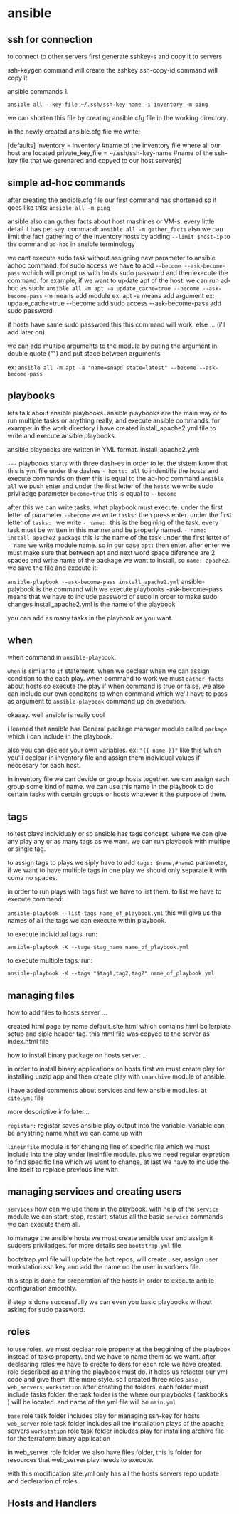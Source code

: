 # ansible


## ssh for connection
to connect to other servers first generate sshkey-s and copy it to servers

ssh-keygen command will create the sshkey
ssh-copy-id command will copy it

ansible commands
1.

`ansible all --key-file ~/.ssh/ssh-key-name -i inventory -m ping`

we can shorten this file by creating ansible.cfg file in the working directory.

in the newly created ansible.cfg file we write:

[defaults]
inventory = inventory #name of the inventory file where all our host are located
private_key_file = ~/.ssh/ssh-key-name #name of the ssh-key file that we gerenared and copyed to our host server(s)


## simple ad-hoc commands

after creating the andible.cfg file our first command has shortened so it goes like this:
`ansible all -m ping`

ansible also can guther facts about host mashines or VM-s. every little detail it has per say.
command:
`ansible all -m gather_facts` also we can limit the fact gathering of the inventory hosts by adding `--limit $host-ip` to the command `ad-hoc` in ansible terminology


we cant execute sudo task without assigning new parameter to ansible adhoc command.
for sudo access we have to add `--become --ask-become-pass` wchich will prompt us with hosts sudo password and then execute the command.
for example, if we want to update apt of the host. we can run ad-hoc as such:
`ansible all -m apt -a update_cache=true --become --ask-become-pass`
-m means add module ex: apt
-a means add argument ex: update_cache=true
--become add sudo access
--ask-become-pass add sudo password

if hosts have same sudo password this this command will work. else ... (i'll add later on)

we can add multipe arguments to the module by puting the argument in double quote ("") and put stace between arguments

ex: 
`ansible all -m apt -a "name=snapd state=latest" --become --ask-become-pass`

## playbooks

lets talk about ansible playbooks.
ansible playbooks are the main way or to run multiple tasks or anything really, and execute ansible commands. for exampe: in the work directory i have created install_apache2.yml file to write and execute ansible playbooks.

ansible playbooks are written in YML format.
install_apache2.yml:

` --- ` playbooks starts with three dash-es in order to let the sistem know that this is yml file
under the dashes ` - hosts: all ` to indentifie the hosts and execute commands on them this is equal to the ad-hoc command `ansible all`
we push enter and under the first letter of the `hosts` we write sudo priviladge parameter `become=true` this is equal to `--become`

after this we can write tasks. what playbook must execute.
under the first letter of parameter `--become` we write `tasks:` then press enter.
under the first letter of `tasks: ` we write `- name: ` this is the begining of the task. every task must be written in this manner and be properly named.
`- name: install apache2 package` this is the name of the task
under the first letter of `- name` we write module name. so in our case `apt:` then enter.
after enter we must make sure that between apt and next word space diference are 2 spaces and write name of the package we want to install, so `name: apache2`. we save the file and execute it:

`ansible-playbook --ask-become-pass install_apache2.yml`
ansible-palybook is the command with we execute playbooks
-ask-become-pass means that we have to include password of sudo in order to make sudo changes
install_apache2.yml is the name of the playbook

you can add as many tasks in the playbook as you want.

## when

when command in `ansible-playbook`.

`when` is similar to `if` statement. when we declear when we can assign condition to the each play. when command to work we must `gather_facts` about hosts so execute the play if when command is true or false. we also can include our own conditons to when command which we'll have to pass as argument to `ansible-playbook` command up on execution. 

okaaay. well ansible is really cool

i learned that ansible has General package manager module called `package` which i can include in the playbook.

also you can declear your own variables. 
ex: `"{{ name }}"` like this which you'll declear in inventory file and assign them individual values if neccesary for each host.


in inventory file we can devide or group hosts together. we can assign each group some kind of name. we can use this name in the playbook to do certain tasks with certain groups or hosts whatever it the purpose of them.


## tags

to test plays individualy or so ansible has tags concept. where we can give any play any or as many tags as we want. we can run playbook with multipe or single tag.

to assign tags to plays we siply have to add `tags: $name,#name2` parameter, if we want to have multiple tags in one play we should only separate it with coma no spaces.

in order to run plays with tags first we have to list them. to list we have to execute command:

`ansible-playbook --list-tags name_of_playbook.yml` this will give us the names of all the tags we can execute within playbook.

to execute individual tags. run:

`ansible-playbook -K --tags $tag_name name_of_playbook.yml` 

to execute multiple tags. run:

`ansible-playbook -K --tags "$tag1,tag2,tag2" name_of_playbook.yml`

## managing files

how to add files to hosts server ...

created html page by name default_site.html which contains html boilerplate setup and siple header tag. this html file was copyed to the server as index.html file

how to install binary package on hosts server ...

in order to install binary applications on hosts first we must create play for installing unzip app and then create play with `unarchive` module of ansible.

i have added comments about services and few ansible modules. at `site.yml` file

more descriptive info later...

`registar:` registar saves ansible play output into the variable. variable can be anystring name what we can come up with

`lineinfile` module is for changing line of specific file which we must include into the play under lineinfile module. plus we need regular expretion to find specific line which we want to change, at last we have to include the line itself to replace previous line with


## managing services and creating users

`services` how can we use them in the playbook. with help of the `service` module we can start, stop, restart, status all the basic `service` commands we can execute them all.

to manage the ansible hosts we must create ansible user and assign it sudoers priviladges. for more details see `bootstrap.yml` file

bootstrap.yml file will update the hot repos, will create user, assign user workstation ssh key and add the name od the user in sudoers file.

this step is done for preperation of the hosts in order to execute anbile configuration smoothly.

if step is done successfully we can even you basic playbooks without asking for sudo password.


## roles

to use roles. we must declear role property at the beggining of the playbook instead of tasks property. and we have to name them as we want.
after declearing roles we have to create folders for each role we have created. role described as a thing the playbook must do. it helps us refactor our yml code and give them little more style.
so I created three roles
`base` , `web_servers`, `workstation` after creating the folders, each folder must include tasks folder. the task folder is the where our playbooks ( taskbooks ) will be located. and name of the yml file will be `main.yml`

`base` role task folder includes play for managing ssh-key for hosts
`web_server` role task folder includes all the installation plays of the apache servers
`workstation` role task folder includes play for installing archive file for the terraform binary application

in web_server role folder we also have files folder, this is folder for resources that web_server play needs to execute. 

with this modification site.yml only has all the hosts servers repo update and decleration of roles.

## Hosts and Handlers

